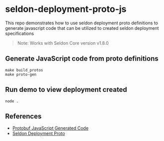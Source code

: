 # seldon-deployment-proto-js

This repo demonstrates how to use seldon deployment proto definitions to generate javascript code that can be utilized to created seldon deployment specifications 
> Note: Works with Seldon Core version v1.8.0

## Generate JavaScript code from proto definitions

```
make build_protos
make proto-gen
```

## Run demo to view deployment created

```
node .
```

## References

- [Protobuf JavaScript Generated Code](https://developers.google.com/protocol-buffers/docs/reference/javascript-generated)
- [Seldon Deployment Proto](https://github.com/SeldonIO/seldon-core/blob/master/proto/seldon_deployment.proto)
